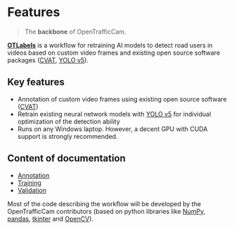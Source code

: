 # Features

> The **backbone** of OpenTrafficCam.

[**OTLabels**](https://github.com/OpenTrafficCam/OTLabels) is a workflow for retraining AI models to detect road users in videos based on custom video frames and existing open source software packages ([CVAT](https://github.com/openvinotoolkit/cvat), [YOLO v5](https://github.com/ultralytics/yolov5)).

## Key features

* Annotation of custom video frames using existing open source software ([CVAT](https://github.com/openvinotoolkit/cvat))
* Retrain existing neural network models with [YOLO v5](https://github.com/ultralytics/yolov5) for individual optimization of the detection ability
* Runs on any Windows laptop. However, a decent GPU with CUDA support is strongly recommended.

## Content of documentation

<!-- TODO Create content, and add links to content pages, links to the software then on the content pages -->

* [Annotation](https://opentrafficcam.org/OTLabels/Annotation/) <!-- TODO Link aktualisieren -->
* [Training](https://opentrafficcam.org/OTLabels/Training/) <!-- TODO Link aktualisieren -->
* [Validation](https://opentrafficcam.org/Trained_Models/) <!-- TODO Link aktualisieren -->

Most of the code describing the workflow will be developed by the OpenTrafficCam contributors (based on python libraries like [NumPy](https://numpy.org/), [pandas](https://pandas.pydata.org/), [tkinter](https://docs.python.org/3/library/tkinter.html) and [OpenCV](https://opencv.org/)).
